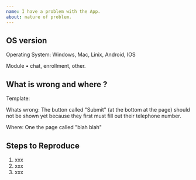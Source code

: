 ```yaml
---
name: I have a problem with the App.
about: nature of problem.
---
```


<!-- Thank you for trying Winwisely! -->

## OS version

<!-- Please tell us which Operating system and Module you are using. -->

Operating System:  Windows, Mac, Linix, Android, IOS

Module • chat, enrollment, other.


## What is wrong and where ?

<!--
     Please tell us exactly what is wrong and where its wrong.

-->

Template:

Whats wrong: The button called "Submit" (at the bottom at the page) should not be shown yet because they first must fill out their telephone number.

Where: One the page called "blah blah"


## Steps to Reproduce

<!--
     Please tell us exactly how to reproduce the problem you are running into.

     If the problem is with your application's rendering, then please attach
     a screenshot and explain what the problem is.
-->

1. xxx
2. xxx
3. xxx